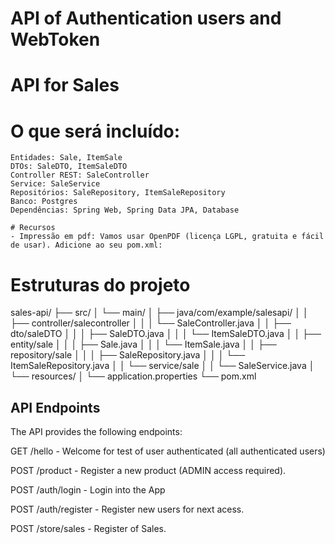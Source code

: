 # API of Authentication users and WebToken

# API for Sales

   # O que será incluído:
    Entidades: Sale, ItemSale
    DTOs: SaleDTO, ItemSaleDTO
    Controller REST: SaleController
    Service: SaleService
    Repositórios: SaleRepository, ItemSaleRepository
    Banco: Postgres
    Dependências: Spring Web, Spring Data JPA, Database

    # Recursos
    - Impressão em pdf: Vamos usar OpenPDF (licença LGPL, gratuita e fácil de usar). Adicione ao seu pom.xml:

# Estruturas do projeto 
sales-api/
├── src/
│   └── main/
│       ├── java/com/example/salesapi/
│       │   ├── controller/salecontroller
│       │   │              └── SaleController.java
│       │   ├── dto/saleDTO
│       │   │       ├── SaleDTO.java
│       │   │       └── ItemSaleDTO.java
│       │   ├── entity/sale
│       │   │          ├── Sale.java
│       │   │          └── ItemSale.java
│       │   ├── repository/sale
│       │   │              ├── SaleRepository.java
│       │   │              └── ItemSaleRepository.java
│       │   └── service/sale
│       │               └── SaleService.java
│       └── resources/
│           └── application.properties
└── pom.xml


## API Endpoints
The API provides the following endpoints:

GET /hello - Welcome for test of user authenticated (all authenticated users)

POST /product - Register a new product (ADMIN access required).

POST /auth/login - Login into the App

POST /auth/register - Register new users for next acess.

POST /store/sales - Register of Sales.
